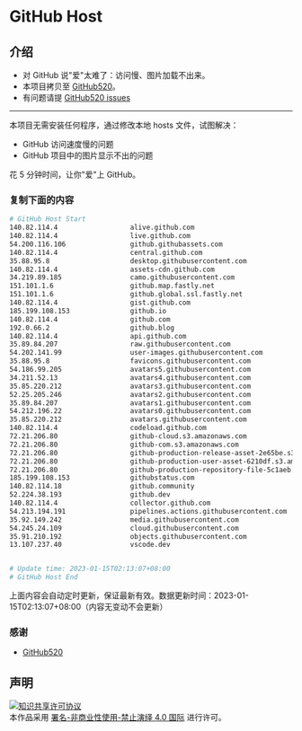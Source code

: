 # GitHub Host
## 介绍
- 对 GitHub 说"爱"太难了：访问慢、图片加载不出来。
- 本项目拷贝至 [GitHub520](https://github.com/521xueweihan/GitHub520)。
- 有问题请提 [GitHub520 issues](https://github.com/521xueweihan/GitHub520/issues/new)

---

本项目无需安装任何程序，通过修改本地 hosts 文件，试图解决：
- GitHub 访问速度慢的问题
- GitHub 项目中的图片显示不出的问题

花 5 分钟时间，让你"爱"上 GitHub。

### 复制下面的内容
```bash
# GitHub Host Start
140.82.114.4                  alive.github.com
140.82.114.4                  live.github.com
54.200.116.106                github.githubassets.com
140.82.114.4                  central.github.com
35.88.95.8                    desktop.githubusercontent.com
140.82.114.4                  assets-cdn.github.com
34.219.89.185                 camo.githubusercontent.com
151.101.1.6                   github.map.fastly.net
151.101.1.6                   github.global.ssl.fastly.net
140.82.114.4                  gist.github.com
185.199.108.153               github.io
140.82.114.4                  github.com
192.0.66.2                    github.blog
140.82.114.4                  api.github.com
35.89.84.207                  raw.githubusercontent.com
54.202.141.99                 user-images.githubusercontent.com
35.88.95.8                    favicons.githubusercontent.com
54.186.99.205                 avatars5.githubusercontent.com
34.211.52.13                  avatars4.githubusercontent.com
35.85.220.212                 avatars3.githubusercontent.com
52.25.205.246                 avatars2.githubusercontent.com
35.89.84.207                  avatars1.githubusercontent.com
54.212.196.22                 avatars0.githubusercontent.com
35.85.220.212                 avatars.githubusercontent.com
140.82.114.4                  codeload.github.com
72.21.206.80                  github-cloud.s3.amazonaws.com
72.21.206.80                  github-com.s3.amazonaws.com
72.21.206.80                  github-production-release-asset-2e65be.s3.amazonaws.com
72.21.206.80                  github-production-user-asset-6210df.s3.amazonaws.com
72.21.206.80                  github-production-repository-file-5c1aeb.s3.amazonaws.com
185.199.108.153               githubstatus.com
140.82.114.18                 github.community
52.224.38.193                 github.dev
140.82.114.4                  collector.github.com
54.213.194.191                pipelines.actions.githubusercontent.com
35.92.149.242                 media.githubusercontent.com
54.245.24.109                 cloud.githubusercontent.com
35.91.210.192                 objects.githubusercontent.com
13.107.237.40                 vscode.dev


# Update time: 2023-01-15T02:13:07+08:00
# GitHub Host End

```
上面内容会自动定时更新，保证最新有效。数据更新时间：2023-01-15T02:13:07+08:00（内容无变动不会更新）

### 感谢

- [GitHub520](https://github.com/521xueweihan/GitHub520)

## 声明
<a rel="license" href="https://creativecommons.org/licenses/by-nc-nd/4.0/deed.zh"><img alt="知识共享许可协议" style="border-width: 0" src="https://licensebuttons.net/l/by-nc-nd/4.0/88x31.png"></a><br>本作品采用 <a rel="license" href="https://creativecommons.org/licenses/by-nc-nd/4.0/deed.zh">署名-非商业性使用-禁止演绎 4.0 国际</a> 进行许可。